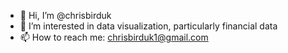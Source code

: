 - 👋 Hi, I’m @chrisbirduk
- 👀 I’m interested in data visualization, particularly financial data
- 📫 How to reach me: chrisbirduk1@gmail.com

<!---
chrisbirduk/chrisbirduk is a ✨ special ✨ repository because its `README.md` (this file) appears on your GitHub profile.
You can click the Preview link to take a look at your changes.
--->
